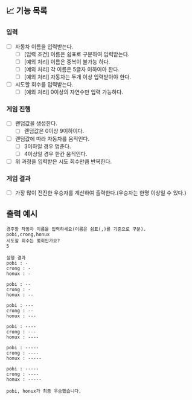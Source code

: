 ## 📈 기능 목록

### 입력

- [ ] 자동차 이름을 입력받는다.
  - [ ] [입력 조건] 이름은 쉼표로 구분하여 입력받는다.
  - [ ] [예외 처리] 이름은 중복이 불가능 하다.
  - [ ] [예외 처리] 각 이름은 5글자 이하여아 한다.
  - [ ] [예외 처리] 자동차는 두개 이상 입력받아야 한다.

- [ ] 시도할 회수를 입력받는다.
  - [ ] [예외 처리] 0이상의 자연수만 입력 가능하다.

### 게임 진행

- [ ] 랜덤값을 생성한다.
  - [ ] 랜덤값은 0이상 9이하이다.

- [ ] 랜덤값에 따라 자동차를 움직인다.
  - [ ] 3이하일 경우 멈춘다.
  - [ ] 4이상일 경우 한칸 움직인다.

- [ ] 위 과정을 입력받은 시도 회수만큼 반복한다.

### 게임 결과

- [ ] 가장 많이 전진한 우승자를 계산하여 출력한다.(우승자는 한명 이상일 수 있다.)

## 출력 예시

```
경주할 자동차 이름을 입력하세요(이름은 쉼표(,)를 기준으로 구분).
pobi,crong,honux
시도할 회수는 몇회인가요?
5

실행 결과
pobi : -
crong : -
honux : -

pobi : --
crong : -
honux : --

pobi : ---
crong : --
honux : ---

pobi : ----
crong : ---
honux : ----

pobi : -----
crong : ----
honux : -----

pobi : -----
crong : ----
honux : -----

pobi, honux가 최종 우승했습니다.
```
